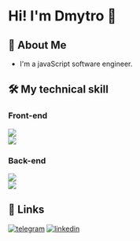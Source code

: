# Hi! I'm Dmytro 👋 

## 🚀 About Me

<ul>
    <li>I'm a javaScript software engineer.</li>
</ul>

## 🛠 My technical skill


<div >
<h3>Front-end</h3>
<a href="https://skillicons.dev">
    <img src="https://skillicons.dev/icons?i=html,css,sass,js,ts,jquery" />
  </a>
<br>
<a href="https://skillicons.dev">
    <img src="https://skillicons.dev/icons?i=react,redux,bootstrap,gulp,webpack,vue,vite" />
  </a>
</div>

<div >
<h3>Back-end</h3>
  <a href="https://skillicons.dev">
    <img src="https://skillicons.dev/icons?i=nodejs,express,nestjs,mongo" />
  </a>
  <br>
  <a href="https://skillicons.dev">
    <img src="https://skillicons.dev/icons?i=postgres,mysql,redis,docker,postman" />
  </a>
</div> 

## 🔗 Links
[![telegram](https://img.shields.io/badge/telegram-0A66C2?style=for-the-badge&logo=telegram&logoColor=white)](https://t.me/dmitry_ann)
[![linkedin](https://img.shields.io/badge/linkedin-0A66C2?style=for-the-badge&logo=linkedin&logoColor=white)](https://www.linkedin.com/in/dmytro-anokhin-8a582924b/)



